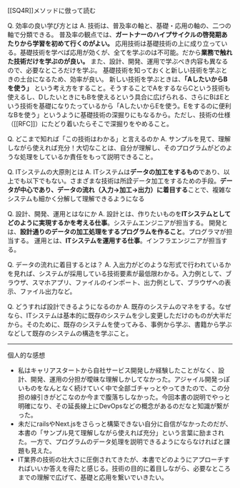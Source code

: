 [[SQ4R]]メソッドに倣って読む

Q. 効率の良い学び方とは
A.
	技術は、普及率の軸と、基礎・応用の軸の、二つの軸で分類できる。
	普及率の観点では、**ガートナーのハイプサイクルの啓発期あたりから学習を初めて行くのがよい。**
	応用技術は基礎技術の上に成り立っている。基礎技術を学べば応用が効くが、全てを学ぶのは不可能。だから**業務で触れた技術だけを学ぶのが良い。** また、設計、開発、運用で学ぶべき内容も異なるので、必要なところだけを学ぶ。
	基礎技術を知っておくと新しい技術を学ぶときの土台になるため、効率が良い。
	新しい技術を学ぶときは、**「AしたいからBを使う」** という考え方をすること。そうすることでAをするならCという技術も使えるし、DしたいときにもBを使えるという具合に広げられる、さらにBはEという技術を基礎になりたっているから「AしたいからEを使う。Eをするのに便利なBを使う」というように基礎技術の深掘りにもなるから。ただし、技術の仕様（[[RFC]]）にたどり着いたらそこで深掘りをやめること。
	

Q. どこまで知れば「この技術はわかる」と言えるのか
A. サンプルを見て、理解しながら使えれば充分！大切なことは、自分が理解し、そのプログラムがどのような処理をしているか責任をもって説明できること。

Q. ITシステムの大原則とは
A. ITシステムは**データの加工をするもの**であり、以上でも以下でもない。さまざまな技術は所詮データ加工をするための手段。**データが中心であり、データの流れ（入力→加工→出力）に着目する**ことで、複雑なシステムも細かく分解して理解できるようになる

Q. 設計、開発、運用とはなにか
A. 
	設計とは、作りたいものを**ITシステムとしてどのように実現するかを考える仕事**。システムエンジニアが担当する。
	開発とは、**設計通りのデータの加工処理をするプログラムを作ること**。プログラマが担当する。
	運用とは、**ITシステムを運用する仕事**。インフラエンジニアが担当する。

Q. データの流れに着目するとは？
A. 
	入出力がどのような形式で行われているかを見れば、システムが採用している技術要素が最低限わかる。入力例として、ブラウザ、スマホアプリ、ファイルのインポート、出力例として、ブラウザへの表示、ファイル出力など。

Q. どうすれば設計できるようになるのか
A. 既存のシステムのマネをする。なぜなら、ITシステムは基本的に既存のシステムを少し変更しただけのものが大半だから。そのために、既存のシステムを使ってみる、事例から学ぶ、書籍から学ぶなどして既存のシステムの構造を学ぶこと。

---
個人的な感想
- 私はキャリアスタートから自社サービス開発しか経験したことがなく、設計、開発、運用の分担が曖昧な理解しかしてなかった。アジャイル開発っぽいものをなんとなく続けていく中で全部ゴチャっとやってきたので、この分担の線引きがどこなのか今まで腹落ちしなかった。今回本書の説明でやっと明確になり、その延長線上にDevOpsなどの概念があるのだなと知識が繋がった。
- 未だにrailsやNext.jsをさらっと構築できない自分に自信がなかったのだが、本書の「サンプル見て理解しながら使えれば充分」という言葉に励まされた。一方で、プログラムのデータ処理を説明できるようにならなければと課題も見えた。
- IT業界の技術の壮大さに圧倒されてきたが、本書でどのようにアプローチすればいいか答えを得たと感じる。技術の目的に着目しながら、必要なところまでの理解で広げて、基礎と応用を繋いでいきたい。